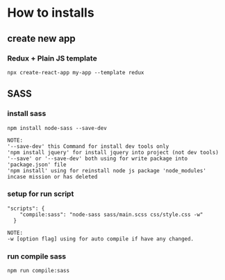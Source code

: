 # How to installs

## create new app

### Redux + Plain JS template
    npx create-react-app my-app --template redux


## SASS
### install sass
    npm install node-sass --save-dev
`NOTE:`<br/>
`'--save-dev' this Command for install dev tools only`<br/>
`'npm install jquery' for install jquery into project (not dev tools)`<br/>
`'--save' or '--save-dev' both using for write package into 'package.json' file`<br/>
`'npm install' using for reinstall node js package 'node_modules' incase mission or has deleted`<br/>

### setup for run script
```
"scripts": {
    "compile:sass": "node-sass sass/main.scss css/style.css -w"
  }
```
`NOTE:`<br/>
`-w [option flag] using for auto compile if have any changed.`

### run compile sass 
    npm run compile:sass


